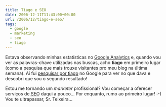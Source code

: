 ```yaml
---
title: Tiago e SEO
date: 2006-12-11T11:43:00+00:00
url: /2006/12/tiago-e-seo/
tags:
  - google
  - marketing
  - seo
  - tiago
---
```


Estava observando minhas estatísticas no [Google Analytics][1] e, quando vou ver as palavras-chave utilizadas nas buscas, acho **tiago** em primeiro lugar (como a pesquisa que mais trouxe visitantes pro meu blog na última semana). Aí fui [pesquisar por tiago][2] no Google para ver no que dava e descobri que sou o segundo resultado!

Estou me tornando um _marketer_ profissional? Vou começar a oferecer serviços de <acronym title="Search Engine Optimization">SEO</acronym> daqui a pouco… Por enquanto, rumo ao primeiro lugar! :-) Vou te ultrapassar, Sr. Teixeira…

[1]: http://analytics.google.com
[2]: http://www.google.com/search?q=tiago
